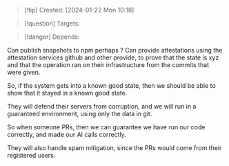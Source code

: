 
>[!tip] Created: [2024-01-22 Mon 10:18]

>[!question] Targets: 

>[!danger] Depends: 

Can publish snapshots to npm perhaps ?
Can provide attestations using the attestation services github and other provide, to prove that the state is xyz and that the operation ran on their infrastructure from the commits that were given.

So, if the system gets into a known good state, then we should be able to show that it stayed in a known good state.

They will defend their servers from corruption, and we will run in a guaranteed environment, using only the data in git.

So when someone PRs, then we can guarantee we have run our code correctly, and made our AI calls correctly.

They will also handle spam mitigation, since the PRs would come from their registered users.